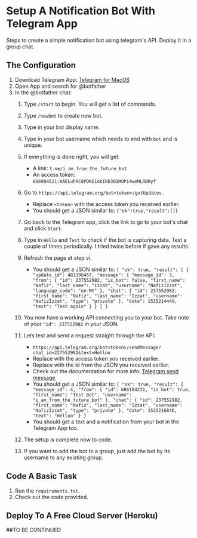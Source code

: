 # Setup A Notification Bot With Telegram App
Steps to create a simple notification bot using telegram's API. Deploy it in a group chat.

## The Configuration
1. Download Telegram App: [Telegram for MacOS](https://macos.telegram.org/)
2. Open App and search for @botfather
3. In the @botfather chat:
    1. Type `/start` to begin. You will get a list of commands.
    2. Type `/newbot` to create new bot.
    3. Type in your bot display name.
    4. Type in your bot username which needs to end with `bot` and is unique.
    5. If everything is done right, you will get:
        - A link: `t.me/i_am_from_the_future_bot`
        - An access token: `686904521:AAELuhRC8POKE1obIkb3O1MOPi4weMLRBRyf`
    6. Go to `https://api.telegram.org/bot<token>/getUpdates`.
        - Replace `<token>` with the access token you received earlier.
        - You should get a JSON similar to: `{"ok":true,"result":[]}`
    7. Go back to the Telegram app, click the link to go to your bot's chat and click `Start`.
    8. Type in `Hello` and `Test` to check if the bot is capturing data. Test a couple of times periodically. I tried twice before if gave any results.
    9. Refresh the page at step vi.
        - You should get a JSON similar to: `{
  "ok": true,
  "result": [
    {
      "update_id": 481198457,
      "message": {
        "message_id": 3,
        "from": {
          "id": 237552982,
          "is_bot": false,
          "first_name": "Nafiz",
          "last_name": "Izzat",
          "username": "NafizIzzat",
          "language_code": "en-MY"
        },
        "chat": {
          "id": 237552982,
          "first_name": "Nafiz",
          "last_name": "Izzat",
          "username": "NafizIzzat",
          "type": "private"
        },
        "date": 1535214449,
        "text": "Test again"
      }
    }
  ]
}`

    10. You now have a working API connecting you to your bot. Take note of your `"id": 237552982` in your JSON.
    11. Lets test and send a request straight through the API:
        - `https://api.telegram.org/bot<token>/sendMessage?chat_id=237552982&text=Helloo`
        - Replace <token> with the access token you received earlier.
        - Replace <id> with the id from the JSON you received earlier.
        - Check out the documentation for more info: [Telegram send message](https://core.telegram.org/bots/api#sendmessage)
        - You should get a JSON similar to: `{
  "ok": true,
  "result": {
    "message_id": 4,
    "from": {
      "id": 686104231,
      "is_bot": true,
      "first_name": "Test Bot",
      "username": "i_am_from_the_future_bot"
    },
    "chat": {
      "id": 237552982,
      "first_name": "Nafiz",
      "last_name": "Izzat",
      "username": "NafizIzzat",
      "type": "private"
    },
    "date": 1535216846,
    "text": "Helloo"
  }
}`
        - You should get a text and a notification from your bot in the Telegram App too.
    12. The setup is complete now to code.
    13. If you want to add the bot to a group, just add the bot by its username to any existing group.

## Code A Basic Task
1. Run the `requirements.txt`.
2. Check out the code provided.

## Deploy To A Free Cloud Server (Heroku)

##TO BE CONTINUED
